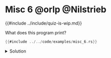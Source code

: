 # Misc 6 @orlp @Nilstrieb

{{#include ../include/quiz-is-wip.md}}

What does this program print?

```rust
{{#include ../../code/examples/misc_6.rs}}
```

<details>
<summary>Solution</summary>

```
{{#include ../../code/examples/stderr/misc_6.stderr}}
```

</details>
